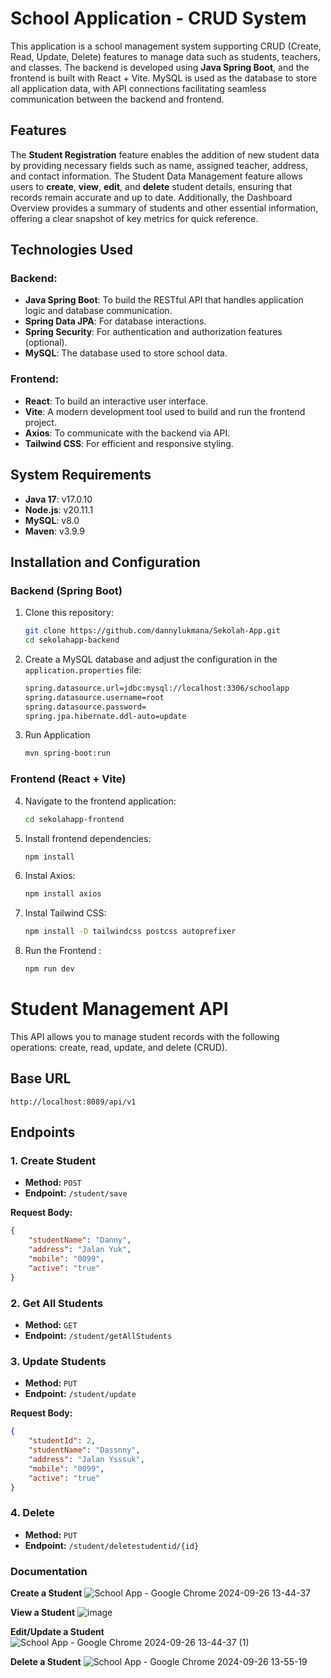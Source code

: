 # School Application - CRUD System

This application is a school management system supporting CRUD (Create, Read, Update, Delete) features to manage data such as students, teachers, and classes. The backend is developed using **Java Spring Boot**, and the frontend is built with React + Vite. MySQL is used as the database to store all application data, with API connections facilitating seamless communication between the backend and frontend.

## Features

The **Student Registration** feature enables the addition of new student data by providing necessary fields such as name, assigned teacher, address, and contact information. The Student Data Management feature allows users to **create**, **view**, **edit**, and **delete** student details, ensuring that records remain accurate and up to date. Additionally, the Dashboard Overview provides a summary of students and other essential information, offering a clear snapshot of key metrics for quick reference.

## Technologies Used

### Backend:
- **Java Spring Boot**: To build the RESTful API that handles application logic and database communication.
- **Spring Data JPA**: For database interactions.
- **Spring Security**: For authentication and authorization features (optional).
- **MySQL**: The database used to store school data.

### Frontend:
- **React**: To build an interactive user interface.
- **Vite**: A modern development tool used to build and run the frontend project.
- **Axios**: To communicate with the backend via API.
- **Tailwind CSS**: For efficient and responsive styling.

## System Requirements

- **Java 17**: v17.0.10
- **Node.js**: v20.11.1
- **MySQL**: v8.0 
- **Maven**: v3.9.9

## Installation and Configuration

### Backend (Spring Boot)
1. Clone this repository:
   ```bash
   git clone https://github.com/dannylukmana/Sekolah-App.git
   cd sekolahapp-backend
2. Create a MySQL database and adjust the configuration in the `application.properties` file:
   ```bash
   spring.datasource.url=jdbc:mysql://localhost:3306/schoolapp
   spring.datasource.username=root
   spring.datasource.password=
   spring.jpa.hibernate.ddl-auto=update
3. Run Application 
   ```bash
   mvn spring-boot:run

### Frontend (React + Vite)
4. Navigate to the frontend application:
   ```bash
   cd sekolahapp-frontend
5. Install frontend dependencies:
   ```bash
   npm install
6. Instal Axios:
   ```bash
   npm install axios
7. Instal Tailwind CSS:
   ```bash
   npm install -D tailwindcss postcss autoprefixer
8. Run the Frontend : 
   ```bash
   npm run dev

# Student Management API

This API allows you to manage student records with the following operations: create, read, update, and delete (CRUD).

## Base URL
`http://localhost:8089/api/v1`

## Endpoints

### 1. Create Student

- **Method:** `POST`
- **Endpoint:** `/student/save`
  
**Request Body:**
```json
{
    "studentName": "Danny",
    "address": "Jalan Yuk",
    "mobile": "0099",
    "active": "true"
}
```
### 2. Get All Students

- **Method:** `GET`
- **Endpoint:** `/student/getAllStudents`
### 3. Update Students

- **Method:** `PUT`
- **Endpoint:** `/student/update`
  
**Request Body:**
```json
{
    "studentId": 2,
    "studentName": "Dassnny",
    "address": "Jalan Ysssuk",
    "mobile": "0099",
    "active": "true"
}
```
### 4. Delete

- **Method:** `PUT`
- **Endpoint:** `/student/deletestudentid/{id}`

### Documentation
**Create a Student**
![School App - Google Chrome 2024-09-26 13-44-37](https://github.com/user-attachments/assets/3d0fc153-92f3-4f26-a094-5b64f763d65d)


**View a Student**
![image](https://github.com/user-attachments/assets/b8d9fba7-6848-4a43-a7de-bcf09836cf7d)

**Edit/Update a Student**
![School App - Google Chrome 2024-09-26 13-44-37 (1)](https://github.com/user-attachments/assets/8fbab89f-e3f9-4f36-81e8-bad662c27aba)

**Delete a Student**
![School App - Google Chrome 2024-09-26 13-55-19](https://github.com/user-attachments/assets/f0182932-28e1-4c5d-84ad-0bf839591a84)

